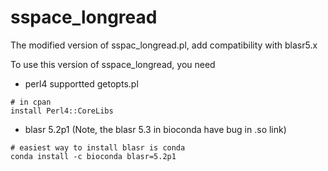 # sspace_longread
The modified version of sspac_longread.pl, add compatibility with blasr5.x 


To use this version of sspace_longread, you need 
- perl4 supportted getopts.pl
```
# in cpan
install Perl4::CoreLibs
```


- blasr 5.2p1 (Note, the blasr 5.3 in bioconda have bug in .so link)
```
# easiest way to install blasr is conda
conda install -c bioconda blasr=5.2p1
```
